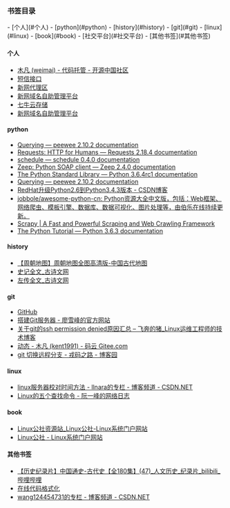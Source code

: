
<h3>书签目录</h3>
- [个人](#个人)
- [python](#python)
- [history](#history)
- [git](#git)
- [linux](#linux)
- [book](#book)
- [社交平台](#社交平台)
- [其他书签](#其他书签)



<h4 id=个人>个人</h4>

- [木凡 (weimai) - 代码托管 - 开源中国社区](http://git.oschina.net/weimai)
- [短信接口](http://115.238.169.180:9988/Index.aspx)
- [新网代理区](http://agent.xinnet.com/index.do?method=index)
- [新网域名自助管理平台](http://dcp.xinnet.com/Modules/agent/domain/domain_manage.jsp)
- [七牛云存储](https://portal.qiniu.com/)
- [新网域名自助管理平台](http://dcp.xinnet.com/Modules/agent/domain/domain_manage.jsp)

<h4 id=python>python</h4>

- [Querying — peewee 2.10.2 documentation](http://docs.peewee-orm.com/en/latest/peewee/querying.html#query-operators)
- [Requests: HTTP for Humans — Requests 2.18.4 documentation](http://docs.python-requests.org/en/master/)
- [schedule — schedule 0.4.0 documentation](https://schedule.readthedocs.io/en/stable/)
- [Zeep: Python SOAP client — Zeep 2.4.0 documentation](http://docs.python-zeep.org/en/master/)
- [The Python Standard Library — Python 3.6.4rc1 documentation](https://docs.python.org/3/library/index.html)
- [Querying — peewee 2.10.2 documentation](http://docs.peewee-orm.com/en/latest/peewee/querying.html#selecting-multiple-records)
- [RedHat升级Python2.6到Python3.4.3版本 - CSDN博客](http://blog.csdn.net/jiangshouzhuang/article/details/50890390)
- [jobbole/awesome-python-cn: Python资源大全中文版，包括：Web框架、网络爬虫、模板引擎、数据库、数据可视化、图片处理等，由伯乐在线持续更新。](https://github.com/jobbole/awesome-python-cn)
- [Scrapy | A Fast and Powerful Scraping and Web Crawling Framework](https://scrapy.org/)
- [The Python Tutorial — Python 3.6.3 documentation](https://docs.python.org/3/tutorial/index.html)

<h4 id=history>history</h4>

- [【周朝地图】周朝地图全图高清版-中国古代地图](http://lishi.zhuixue.net/ditu/zhouchao/)
- [史记全文_古诗文网](http://so.gushiwen.org/guwen/book_5.aspx)
- [左传全文_古诗文网](http://so.gushiwen.org/guwen/book_19.aspx)

<h4 id=git>git</h4>

- [GitHub](https://github.com/)
- [搭建Git服务器 - 廖雪峰的官方网站](http://www.liaoxuefeng.com/wiki/0013739516305929606dd18361248578c67b8067c8c017b000/00137583770360579bc4b458f044ce7afed3df579123eca000)
- [关于git的ssh permission denied原因汇总 – 飞奔的猪_Linux运维工程师的技术博客](http://www.songyawei.cn/content/1490)
- [动态 - 木凡 (kent1991) - 码云 Gitee.com](https://gitee.com/kent1991/events)
- [git 切换远程分支 - 戎码之路 - 博客园](https://www.cnblogs.com/libertycode/p/5858450.html)

<h4 id=linux>linux</h4>

- [linux服务器校对时间方法 - llnara的专栏 - 博客频道 - CSDN.NET](http://blog.csdn.net/llnara/article/details/8286873)
- [Linux的五个查找命令 - 阮一峰的网络日志](http://www.ruanyifeng.com/blog/2009/10/5_ways_to_search_for_files_using_the_terminal.html)

<h4 id=book>book</h4>

- [Linux公社资源站_Linux公社-Linux系统门户网站](http://linux.linuxidc.com/index.php?folder=)
- [Linux公社 - Linux系统门户网站](http://www.linuxidc.com/)




<h4 id=其他书签>其他书签</h4>

- [【历史纪录片】中国通史-古代史【全180集】(47)_人文历史_纪录片_bilibili_哔哩哔哩](https://www.bilibili.com/video/av16091118/index_47.html#page=47)
- [在线代码格式化](http://tool.oschina.net/codeformat/xml/)
- [wang124454731的专栏 - 博客频道 - CSDN.NET](http://blog.csdn.net/wang124454731)


